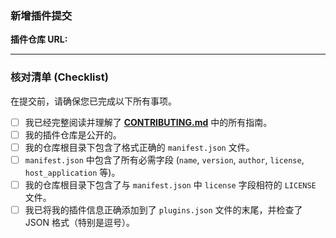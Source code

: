 ### 新增插件提交

**插件仓库 URL:**

---

### 核对清单 (Checklist)

在提交前，请确保您已完成以下所有事项。

- [ ] 我已经完整阅读并理解了 **[CONTRIBUTING.md](./CONTRIBUTING.md)** 中的所有指南。
- [ ] 我的插件仓库是公开的。
- [ ] 我的仓库根目录下包含了格式正确的 `manifest.json` 文件。
- [ ] `manifest.json` 中包含了所有必需字段 (`name`, `version`, `author`, `license`, `host_application` 等)。
- [ ] 我的仓库根目录下包含了与 `manifest.json` 中 `license` 字段相符的 `LICENSE` 文件。
- [ ] 我已将我的插件信息正确添加到了 `plugins.json` 文件的末尾，并检查了 JSON 格式（特别是逗号）。